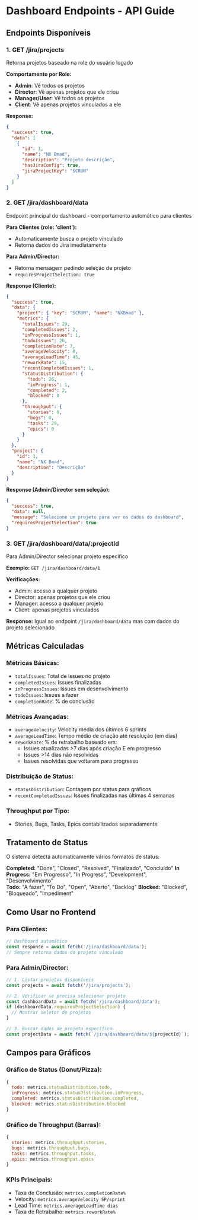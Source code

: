 # Dashboard Endpoints - API Guide

## Endpoints Disponíveis

### 1. **GET /jira/projects** 
Retorna projetos baseado na role do usuário logado

**Comportamento por Role:**
- **Admin**: Vê todos os projetos
- **Director**: Vê apenas projetos que ele criou  
- **Manager/User**: Vê todos os projetos
- **Client**: Vê apenas projetos vinculados a ele

**Response:**
```json
{
  "success": true,
  "data": [
    {
      "id": 1,
      "name": "NX Bmad",
      "description": "Projeto descrição",
      "hasJiraConfig": true,
      "jiraProjectKey": "SCRUM"
    }
  ]
}
```

### 2. **GET /jira/dashboard/data**
Endpoint principal do dashboard - comportamento automático para clientes

**Para Clientes (role: 'client'):**
- Automaticamente busca o projeto vinculado
- Retorna dados do Jira imediatamente

**Para Admin/Director:**
- Retorna mensagem pedindo seleção de projeto
- `requiresProjectSelection: true`

**Response (Cliente):**
```json
{
  "success": true,
  "data": {
    "project": { "key": "SCRUM", "name": "NXBmad" },
    "metrics": {
      "totalIssues": 29,
      "completedIssues": 2,
      "inProgressIssues": 1,
      "todoIssues": 26,
      "completionRate": 7,
      "averageVelocity": 0,
      "averageLeadTime": 45,
      "reworkRate": 15,
      "recentCompletedIssues": 1,
      "statusDistribution": {
        "todo": 26,
        "inProgress": 1,
        "completed": 2,
        "blocked": 0
      },
      "throughput": {
        "stories": 0,
        "bugs": 0, 
        "tasks": 29,
        "epics": 0
      }
    }
  },
  "project": {
    "id": 1,
    "name": "NX Bmad",
    "description": "Descrição"
  }
}
```

**Response (Admin/Director sem seleção):**
```json
{
  "success": true,
  "data": null,
  "message": "Selecione um projeto para ver os dados do dashboard",
  "requiresProjectSelection": true
}
```

### 3. **GET /jira/dashboard/data/:projectId**
Para Admin/Director selecionar projeto específico

**Exemplo:** `GET /jira/dashboard/data/1`

**Verificações:**
- Admin: acesso a qualquer projeto
- Director: apenas projetos que ele criou
- Manager: acesso a qualquer projeto  
- Client: apenas projetos vinculados

**Response:** Igual ao endpoint `/jira/dashboard/data` mas com dados do projeto selecionado

## Métricas Calculadas

### **Métricas Básicas:**
- `totalIssues`: Total de issues no projeto
- `completedIssues`: Issues finalizadas
- `inProgressIssues`: Issues em desenvolvimento
- `todoIssues`: Issues a fazer
- `completionRate`: % de conclusão

### **Métricas Avançadas:**
- `averageVelocity`: Velocity média dos últimos 6 sprints
- `averageLeadTime`: Tempo médio de criação até resolução (em dias)
- `reworkRate`: % de retrabalho baseado em:
  - Issues atualizadas >7 dias após criação E em progresso
  - Issues >14 dias não resolvidas
  - Issues resolvidas que voltaram para progresso

### **Distribuição de Status:**
- `statusDistribution`: Contagem por status para gráficos
- `recentCompletedIssues`: Issues finalizadas nas últimas 4 semanas

### **Throughput por Tipo:**
- Stories, Bugs, Tasks, Epics contabilizados separadamente

## Tratamento de Status

O sistema detecta automaticamente vários formatos de status:

**Completed:** "Done", "Closed", "Resolved", "Finalizado", "Concluído"
**In Progress:** "Em Progresso", "In Progress", "Development", "Desenvolvimento"  
**Todo:** "A fazer", "To Do", "Open", "Aberto", "Backlog"
**Blocked:** "Blocked", "Bloqueado", "Impediment"

## Como Usar no Frontend

### Para Clientes:
```javascript
// Dashboard automático
const response = await fetch('/jira/dashboard/data');
// Sempre retorna dados do projeto vinculado
```

### Para Admin/Director:
```javascript
// 1. Listar projetos disponíveis
const projects = await fetch('/jira/projects');

// 2. Verificar se precisa selecionar projeto
const dashboardData = await fetch('/jira/dashboard/data');
if (dashboardData.requiresProjectSelection) {
  // Mostrar seletor de projetos
}

// 3. Buscar dados de projeto específico
const projectData = await fetch(`/jira/dashboard/data/${projectId}`);
```

## Campos para Gráficos

### Gráfico de Status (Donut/Pizza):
```javascript
{
  todo: metrics.statusDistribution.todo,
  inProgress: metrics.statusDistribution.inProgress, 
  completed: metrics.statusDistribution.completed,
  blocked: metrics.statusDistribution.blocked
}
```

### Gráfico de Throughput (Barras):
```javascript
{
  stories: metrics.throughput.stories,
  bugs: metrics.throughput.bugs,
  tasks: metrics.throughput.tasks, 
  epics: metrics.throughput.epics
}
```

### KPIs Principais:
- Taxa de Conclusão: `metrics.completionRate%`
- Velocity: `metrics.averageVelocity SP/sprint`
- Lead Time: `metrics.averageLeadTime dias`
- Taxa de Retrabalho: `metrics.reworkRate%`